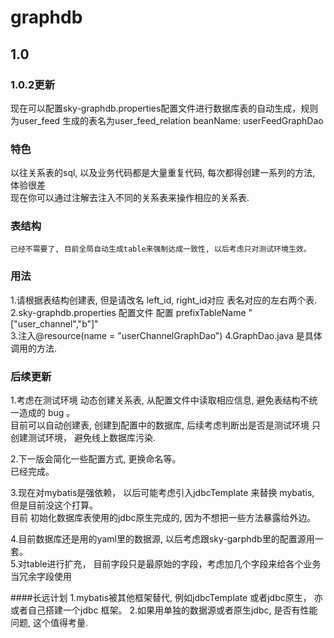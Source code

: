 # graphdb
## 1.0
### 1.0.2更新
现在可以配置sky-graphdb.properties配置文件进行数据库表的自动生成，规则为user_feed 生成的表名为user_feed_relation beanName: userFeedGraphDao         
### 特色
以往关系表的sql, 以及业务代码都是大量重复代码, 每次都得创建一系列的方法, 体验很差   
现在你可以通过注解去注入不同的关系表来操作相应的关系表.
### 表结构
`已经不需要了, 目前全局自动生成table来强制达成一致性, 以后考虑只对测试环境生效。`
   
### 用法
1.请根据表结构创建表, 但是请改名 left_id, right_id对应 表名对应的左右两个表.  
2.sky-graphdb.properties 配置文件 配置 prefixTableName "["user_channel","b"]"   
3.注入@resource(name = "userChannelGraphDao")
4.GraphDao.java 是具体调用的方法.
### 后续更新
1.考虑在测试环境 动态创建关系表, 从配置文件中读取相应信息, 避免表结构不统一造成的 bug 。        
目前可以自动创建表, 创建到配置中的数据库, 后续考虑判断出是否是测试环境 只创建测试环境， 避免线上数据库污染.       
           
2.下一版会简化一些配置方式, 更换命名等。       
已经完成。      
         
3.现在对mybatis是强依赖， 以后可能考虑引入jdbcTemplate 来替换 mybatis, 但是目前没这个打算。              
目前 初始化数据库表使用的jdbc原生完成的, 因为不想把一些方法暴露给外边。             
        
4.目前数据库还是用的yaml里的数据源, 以后考虑跟sky-garphdb里的配置源用一套。        
5.对table进行扩充， 目前字段只是最原始的字段，考虑加几个字段来给各个业务当冗余字段使用
       
####长远计划
1.mybatis被其他框架替代, 例如jdbcTemplate 或者jdbc原生， 亦或者自己搭建一个jdbc 框架。
2.如果用单独的数据源或者原生jdbc, 是否有性能问题, 这个值得考量.


